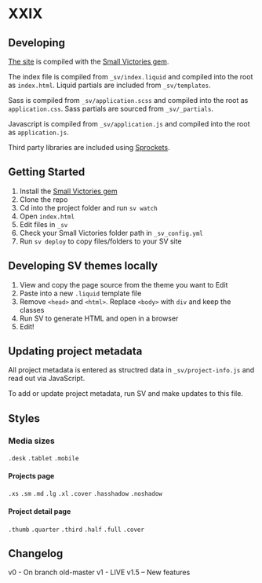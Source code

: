 # XXIX

## Developing
[The site](http://xxix.smallvictories.tk) is compiled with the [Small Victories gem](http://github.com/xxix/smallvictories-gem).

The index file is compiled from `_sv/index.liquid` and compiled into the root as
`index.html`. Liquid partials are included from `_sv/templates`.

Sass is compiled from `_sv/application.scss` and compiled into the root as
`application.css`. Sass partials are sourced from `_sv/_partials`.

Javascript is compiled from `_sv/application.js` and compiled into the root as
`application.js`.

Third party libraries are included using [Sprockets](https://github.com/rails/sprockets).

## Getting Started
1. Install the [Small Victories gem](http://github.com/xxix/smallvictories-gem)
2. Clone the repo
3. Cd into the project folder and run `sv watch`
4. Open `index.html`
5. Edit files in `_sv`
6. Check your Small Victories folder path in `_sv_config.yml`
7. Run `sv deploy` to copy files/folders to your SV site

## Developing SV themes locally
1. View and copy the page source from the theme you want to Edit
2. Paste into a new `.liquid` template file
3. Remove `<head>` and `<html>`. Replace `<body>` with `div` and keep the classes
4. Run SV to generate HTML and open in a browser
5. Edit!

## Updating project metadata
All project metadata is entered as structred data in `_sv/project-info.js` and read out via JavaScript.

To add or update project metadata, run SV and make updates to this file.

## Styles

### Media sizes
`.desk`
`.tablet`
`.mobile`

#### Projects page
`.xs`
`.sm`
`.md`
`.lg`
`.xl`
`.cover`
`.hasshadow`
`.noshadow`

#### Project detail page
`.thumb`
`.quarter`
`.third`
`.half`
`.full`
`.cover`

## Changelog
v0 - On branch old-master
v1 - LIVE
v1.5 – New features

